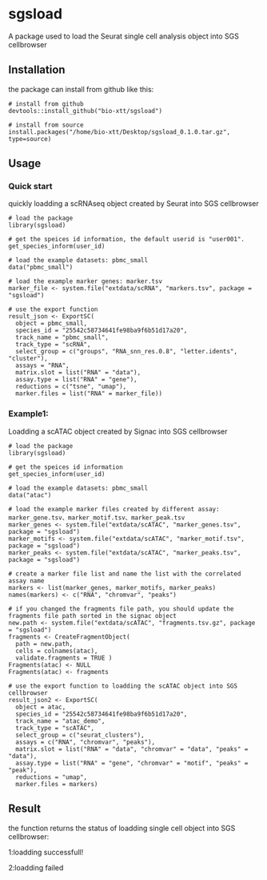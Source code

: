# sgsload
A package used to load the Seurat single cell analysis object into SGS cellbrowser


## Installation
the package can install from github like this:

```
# install from github
devtools::install_github("bio-xtt/sgsload") 

# install from source
install.packages("/home/bio-xtt/Desktop/sgsload_0.1.0.tar.gz", type=source)
```


## Usage

### Quick start
quickly loadding a scRNAseq object created by Seurat into SGS cellbrowser

```
# load the package
library(sgsload)

# get the speices id information, the default userid is "user001".
get_species_inform(user_id)

```

```
# load the example datasets: pbmc_small
data("pbmc_small")

# load the example marker genes: marker.tsv
marker_file <- system.file("extdata/scRNA", "markers.tsv", package = "sgsload")

# use the export function
result_json <- ExportSC(
  object = pbmc_small,
  species_id = "25542c58734641fe98ba9f6b51d17a20",
  track_name = "pbmc_small",
  track_type = "scRNA",
  select_group = c("groups", "RNA_snn_res.0.8", "letter.idents", "cluster"),
  assays = "RNA",
  matrix.slot = list("RNA" = "data"),
  assay.type = list("RNA" = "gene"),
  reductions = c("tsne", "umap"),
  marker.files = list("RNA" = marker_file))
```


### Example1:
Loadding a scATAC object created by Signac into SGS cellbrowser 


```
# load the package
library(sgsload)

# get the speices id information
get_species_inform(user_id)

# load the example datasets: pbmc_small
data("atac")

# load the example marker files created by different assay: marker_gene.tsv、marker_motif.tsv、marker_peak.tsv
marker_genes <- system.file("extdata/scATAC", "marker_genes.tsv", package = "sgsload")
marker_motifs <- system.file("extdata/scATAC", "marker_motif.tsv", package = "sgsload")
marker_peaks <- system.file("extdata/scATAC", "marker_peaks.tsv", package = "sgsload")

# create a marker file list and name the list with the correlated assay name
markers <- list(marker_genes, marker_motifs, marker_peaks)
names(markers) <- c("RNA", "chromvar", "peaks")

# if you changed the fragments file path, you should update the fragments file path sorted in the signac object
new.path <- system.file("extdata/scATAC", "fragments.tsv.gz", package = "sgsload")
fragments <- CreateFragmentObject(
  path = new.path,
  cells = colnames(atac),
  validate.fragments = TRUE )
Fragments(atac) <- NULL
Fragments(atac) <- fragments

# use the export function to loadding the scATAC object into SGS cellbrowser
result_json2 <- ExportSC(
  object = atac,
  species_id = "25542c58734641fe98ba9f6b51d17a20",
  track_name = "atac_demo",
  track_type = "scATAC",
  select_group = c("seurat_clusters"),
  assays = c("RNA", "chromvar", "peaks"),
  matrix.slot = list("RNA" = "data", "chromvar" = "data", "peaks" = "data"),
  assay.type = list("RNA" = "gene", "chromvar" = "motif", "peaks" = "peak"),
  reductions = "umap",
  marker.files = markers)
```


## Result
the function returns the status of loadding single cell object into SGS cellbrowser:  

1:loadding successfull! 

2:loadding failed  
